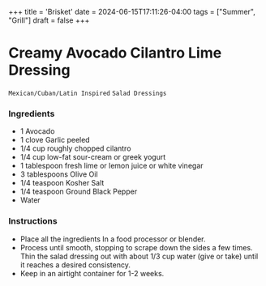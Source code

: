 +++
title = 'Brisket'
date = 2024-06-15T17:11:26-04:00
tags = ["Summer", "Grill"]
draft = false
+++
# Creamy Avocado Cilantro Lime Dressing

`Mexican/Cuban/Latin Inspired` `Salad Dressings`

### Ingredients

- 1 Avocado
- 1 clove Garlic peeled
- 1/4 cup roughly chopped cilantro
- 1/4 cup low-fat sour-cream or greek yogurt
- 1 tablespoon fresh lime or lemon juice or white vinegar
- 3 tablespoons Olive Oil
- 1/4 teaspoon Kosher Salt
- 1/4 teaspoon Ground Black Pepper
- Water

### Instructions

- Place all the ingredients In a food processor or blender.
- Process until smooth, stopping to scrape down the sides a few times. Thin the salad dressing out with about 1/3 cup water (give or take) until it reaches a desired consistency.
- Keep in an airtight container for 1-2 weeks.
